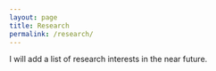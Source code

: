 ```yaml
---
layout: page
title: Research
permalink: /research/
---
```


I will add a list of research interests in the near future.